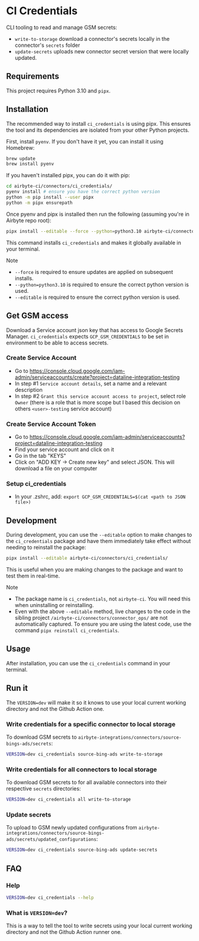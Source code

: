 # CI Credentials

CLI tooling to read and manage GSM secrets:
- `write-to-storage` download a connector's secrets locally in the connector's `secrets` folder
- `update-secrets` uploads new connector secret version that were locally updated.

## Requirements

This project requires Python 3.10 and `pipx`.

## Installation

The recommended way to install `ci_credentials` is using pipx. This ensures the tool and its dependencies are isolated from your other Python projects.

First, install `pyenv`. If you don't have it yet, you can install it using Homebrew:

```bash
brew update
brew install pyenv
```

If you haven't installed pipx, you can do it with pip:

```bash
cd airbyte-ci/connectors/ci_credentials/
pyenv install # ensure you have the correct python version
python -m pip install --user pipx
python -m pipx ensurepath
```

Once pyenv and pipx is installed then run the following (assuming you're in Airbyte repo root):

```bash
pipx install --editable --force --python=python3.10 airbyte-ci/connectors/ci_credentials/
```

This command installs `ci_credentials` and makes it globally available in your terminal.

> [!Note]
> - `--force` is required to ensure updates are applied on subsequent installs.
> - `--python=python3.10` is required to ensure the correct python version is used.
> - `--editable` is required to ensure the correct python version is used.

## Get GSM access
Download a Service account json key that has access to Google Secrets Manager.
`ci_credentials` expects `GCP_GSM_CREDENTIALS` to be set in environment to be able to access secrets.

### Create Service Account
* Go to https://console.cloud.google.com/iam-admin/serviceaccounts/create?project=dataline-integration-testing
* In step #1 `Service account details`, set a name and a relevant description
* In step #2 `Grant this service account access to project`, select role `Owner` (there is a role that is more scope but I based this decision on others `<user>-testing` service account)

### Create Service Account Token
* Go to https://console.cloud.google.com/iam-admin/serviceaccounts?project=dataline-integration-testing
* Find your service account and click on it
* Go in the tab "KEYS"
* Click on "ADD KEY -> Create new key" and select JSON. This will download a file on your computer

### Setup ci_credentials
* In your .zshrc, add: `export GCP_GSM_CREDENTIALS=$(cat <path to JSON file>)`

## Development

During development, you can use the `--editable` option to make changes to the `ci_credentials` package and have them immediately take effect without needing to reinstall the package:

```bash
pipx install --editable airbyte-ci/connectors/ci_credentials/
```

This is useful when you are making changes to the package and want to test them in real-time.

> [!Note]
> - The package name is `ci_credentials`, not `airbyte-ci`. You will need this when uninstalling or reinstalling.
> - Even with the above `--editable` method, live changes to the code in the sibling project `/airbyte-ci/connectors/connector_ops/` are not automatically captured. To ensure you are using the latest code, use the command `pipx reinstall ci_credentials`.

## Usage
After installation, you can use the `ci_credentials` command in your terminal.

## Run it

The `VERSION=dev` will make it so it knows to use your local current working directory and not the Github Action one.

### Write credentials for a specific connector to local storage

To download GSM secrets to `airbyte-integrations/connectors/source-bings-ads/secrets`:

```bash
VERSION=dev ci_credentials source-bing-ads write-to-storage
```

### Write credentials for all connectors to local storage

To download GSM secrets to for all available connectors into their respective `secrets` directories:

```bash
VERSION=dev ci_credentials all write-to-storage
```

### Update secrets
To upload to GSM newly updated configurations from `airbyte-integrations/connectors/source-bings-ads/secrets/updated_configurations`:

```bash
VERSION=dev ci_credentials source-bing-ads update-secrets
```

## FAQ

### Help

```bash
VERSION=dev ci_credentials --help
```

### What is `VERSION=dev`?

This is a way to tell the tool to write secrets using your local current working directory and not the Github Action runner one.
